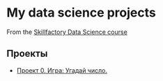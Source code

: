# My data science projects
From the [Skillfactory Data Science course](https://skillfactory.ru/data-scientist)

## Проекты

* [Проект 0. Игра: Угадай число.](https://github.com/DerVerter/SF_DataScience/tree/main/project_0)

